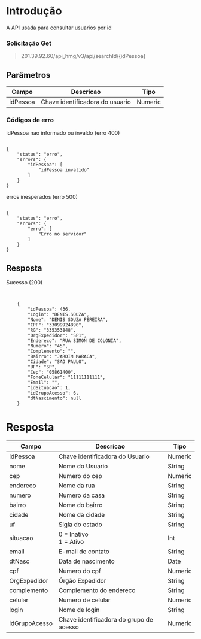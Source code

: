 
# Introdução

A API usada para consultar usuarios por id

### Solicitação Get
> 201.39.92.60/api_hmg/v3/api/searchId/{idPessoa}
  

## Parâmetros

|Campo |Descricao| Tipo
|----------------|----------------|----------------
|idPessoa|Chave identificadora do usuario|Numeric

### Códigos de erro

  idPessoa nao informado ou invaldo (erro 400)

```JS

{
    "status": "erro",
    "errors": {
        "idPessoa": [
            "idPessoa invalido"
        ]
    }
}
```
erros inesperados (erro 500)
```JS

{
    "status": "erro",
    "errors": {
        "erro": [
            "Erro no servidor"
        ]
    }
}

```

## Resposta

  

Sucesso (200)

```JS


    {
        "idPessoa": 436,
        "Login": "DENIS.SOUZA",
        "Nome": "DENIS SOUZA PEREIRA",
        "CPF": "33099924890",
        "RG": "335353848",
        "OrgExpedidor": "SP1",
        "Endereco": "RUA SIMON DE COLONIA",
        "Numero": "45",
        "Complemento": "",
        "Bairro": "JARDIM MARACA",
        "Cidade": "SAO PAULO",
        "UF": "SP",
        "Cep": "05861400",
        "FoneCelular": "11111111111",
        "Email": "",
        "idSituacao": 1,
        "idGrupoAcesso": 6,
        "dtNascimento": null
    }

```

# Resposta
|Campo |Descricao| Tipo
|----------------|----------------|----------------|
|idPessoa|Chave identificadora do Usuario|Numeric|required
|nome|Nome do Usuario|String|required
|cep|Numero do cep|Numeric|require
|endereco|Nome da rua|String|required
|numero|Numero da casa | String|reuired
|bairro|Nome do bairro|String|require
|cidade|Nome da cidade|String|required
|uf|Sigla do estado|String|required
|situacao|0 = Inativo<br>1 = Ativo|Int|required|
|email|E-mail de contato|String
|dtNasc|Data de nascimento|Date
|cpf|Numero do cpf|Numeric|required|
|OrgExpedidor|Órgão Expedidor|String
|complemento|Complemento do endereco|String
|celular|Numero de celular|Numeric
|login|Nome de login|String|required
|idGrupoAcesso|Chave identificadora do grupo de acesso|Numeric|required|
